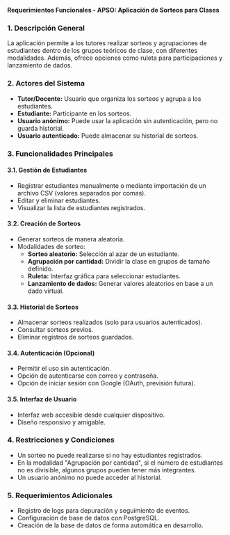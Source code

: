 **Requerimientos Funcionales - APSO: Aplicación de Sorteos para Clases**

### **1. Descripción General**
La aplicación permite a los tutores realizar sorteos y agrupaciones de estudiantes dentro de los grupos teóricos de clase, con diferentes modalidades. Además, ofrece opciones como ruleta para participaciones y lanzamiento de dados.

### **2. Actores del Sistema**
- **Tutor/Docente:** Usuario que organiza los sorteos y agrupa a los estudiantes.
- **Estudiante:** Participante en los sorteos.
- **Usuario anónimo:** Puede usar la aplicación sin autenticación, pero no guarda historial.
- **Usuario autenticado:** Puede almacenar su historial de sorteos.

### **3. Funcionalidades Principales**
#### **3.1. Gestión de Estudiantes**
- Registrar estudiantes manualmente o mediante importación de un archivo CSV (valores separados por comas).
- Editar y eliminar estudiantes.
- Visualizar la lista de estudiantes registrados.

#### **3.2. Creación de Sorteos**
- Generar sorteos de manera aleatoria.
- Modalidades de sorteo:
  - **Sorteo aleatorio:** Selección al azar de un estudiante.
  - **Agrupación por cantidad:** Dividir la clase en grupos de tamaño definido.
  - **Ruleta:** Interfaz gráfica para seleccionar estudiantes.
  - **Lanzamiento de dados:** Generar valores aleatorios en base a un dado virtual.

#### **3.3. Historial de Sorteos**
- Almacenar sorteos realizados (solo para usuarios autenticados).
- Consultar sorteos previos.
- Eliminar registros de sorteos guardados.

#### **3.4. Autenticación (Opcional)**
- Permitir el uso sin autenticación.
- Opción de autenticarse con correo y contraseña.
- Opción de iniciar sesión con Google (OAuth, previsión futura).

#### **3.5. Interfaz de Usuario**
- Interfaz web accesible desde cualquier dispositivo.
- Diseño responsivo y amigable.

### **4. Restricciones y Condiciones**
- Un sorteo no puede realizarse si no hay estudiantes registrados.
- En la modalidad "Agrupación por cantidad", si el número de estudiantes no es divisible, algunos grupos pueden tener más integrantes.
- Un usuario anónimo no puede acceder al historial.

### **5. Requerimientos Adicionales**
- Registro de logs para depuración y seguimiento de eventos.
- Configuración de base de datos con PostgreSQL.
- Creación de la base de datos de forma automática en desarrollo.
